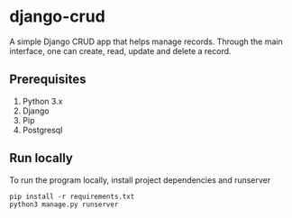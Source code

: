 # django-crud
A simple Django CRUD app that helps manage records. Through the main interface, one can create, read, update and delete a record.

## Prerequisites
1. Python 3.x
2. Django
3. Pip
4. Postgresql

## Run locally
To run the program locally, install project dependencies and runserver
```
pip install -r requirements.txt
python3 manage.py runserver
```